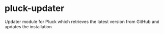 # pluck-updater
Updater module for Pluck which retrieves the latest version from GitHub and updates the installation
